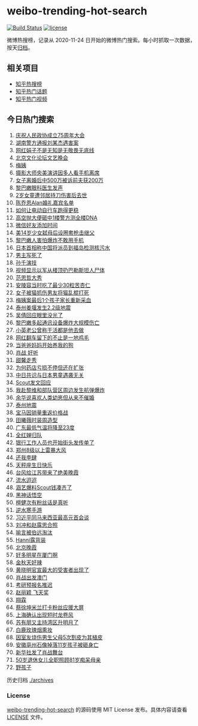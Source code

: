 # weibo-trending-hot-search

[![Build Status](https://github.com/justjavac/weibo-trending-hot-search/workflows/ci/badge.svg?branch=master)](https://github.com/justjavac/weibo-trending-hot-search/actions)
[![license](https://img.shields.io/github/license/justjavac/weibo-trending-hot-search)](https://github.com/justjavac/weibo-trending-hot-search/blob/master/LICENSE)

微博热搜榜，记录从 2020-11-24 日开始的微博热门搜索。每小时抓取一次数据，按天[归档](./archives)。

## 相关项目

- [知乎热搜榜](https://github.com/justjavac/zhihu-trending-top-search)
- [知乎热门话题](https://github.com/justjavac/zhihu-trending-hot-questions)
- [知乎热门视频](https://github.com/justjavac/zhihu-trending-hot-video)

## 今日热门搜索

<!-- BEGIN -->
<!-- 最后更新时间 Sat Sep 21 2024 05:16:55 GMT+0800 (China Standard Time) -->

1. [庆祝人民政协成立75周年大会](https://s.weibo.com//weibo?q=%23%E5%BA%86%E7%A5%9D%E4%BA%BA%E6%B0%91%E6%94%BF%E5%8D%8F%E6%88%90%E7%AB%8B75%E5%91%A8%E5%B9%B4%E5%A4%A7%E4%BC%9A%23&Refer=new_time)
1. [湖南警方通报刘某杰遇害案](https://s.weibo.com//weibo?q=%23%E6%B9%96%E5%8D%97%E8%AD%A6%E6%96%B9%E9%80%9A%E6%8A%A5%E5%88%98%E6%9F%90%E6%9D%B0%E9%81%87%E5%AE%B3%E6%A1%88%23&t=31&band_rank=2&Refer=top)
1. [网红娟子不是无知是无敬畏无底线](https://s.weibo.com//weibo?q=%23%E7%BD%91%E7%BA%A2%E5%A8%9F%E5%AD%90%E4%B8%8D%E6%98%AF%E6%97%A0%E7%9F%A5%E6%98%AF%E6%97%A0%E6%95%AC%E7%95%8F%E6%97%A0%E5%BA%95%E7%BA%BF%23&t=31&band_rank=2&Refer=top)
1. [北京文化论坛文艺晚会](https://s.weibo.com//weibo?q=%23%E5%8C%97%E4%BA%AC%E6%96%87%E5%8C%96%E8%AE%BA%E5%9D%9B%E6%96%87%E8%89%BA%E6%99%9A%E4%BC%9A%23&t=31&band_rank=3&Refer=top)
1. [梅姨](https://s.weibo.com//weibo?q=%E6%A2%85%E5%A7%A8&t=31&band_rank=4&Refer=top)
1. [摄影大师央美演讲因多人看手机离席](https://s.weibo.com//weibo?q=%23%E6%91%84%E5%BD%B1%E5%A4%A7%E5%B8%88%E5%A4%AE%E7%BE%8E%E6%BC%94%E8%AE%B2%E5%9B%A0%E5%A4%9A%E4%BA%BA%E7%9C%8B%E6%89%8B%E6%9C%BA%E7%A6%BB%E5%B8%AD%23&t=31&band_rank=20&Refer=top)
1. [女子离婚后中500万被诉前夫获200万](https://s.weibo.com//weibo?q=%23%E5%A5%B3%E5%AD%90%E7%A6%BB%E5%A9%9A%E5%90%8E%E4%B8%AD500%E4%B8%87%E8%A2%AB%E8%AF%89%E5%89%8D%E5%A4%AB%E8%8E%B7200%E4%B8%87%23&t=31&band_rank=6&Refer=top)
1. [黎巴嫩眼科医生发声](https://s.weibo.com//weibo?q=%23%E9%BB%8E%E5%B7%B4%E5%AB%A9%E7%9C%BC%E7%A7%91%E5%8C%BB%E7%94%9F%E5%8F%91%E5%A3%B0%23&t=31&band_rank=7&Refer=top)
1. [2岁女童遭邻居持刀伤害后去世](https://s.weibo.com//weibo?q=%232%E5%B2%81%E5%A5%B3%E7%AB%A5%E9%81%AD%E9%82%BB%E5%B1%85%E6%8C%81%E5%88%80%E4%BC%A4%E5%AE%B3%E5%90%8E%E5%8E%BB%E4%B8%96%23&t=31&band_rank=20&Refer=top)
1. [陈乔恩Alan婚礼嘉宾名单](https://s.weibo.com//weibo?q=%23%E9%99%88%E4%B9%94%E6%81%A9Alan%E5%A9%9A%E7%A4%BC%E5%98%89%E5%AE%BE%E5%90%8D%E5%8D%95%23&t=31&band_rank=8&Refer=top)
1. [如何让电动自行车跑得更稳](https://s.weibo.com//weibo?q=%23%E5%A6%82%E4%BD%95%E8%AE%A9%E7%94%B5%E5%8A%A8%E8%87%AA%E8%A1%8C%E8%BD%A6%E8%B7%91%E5%BE%97%E6%9B%B4%E7%A8%B3%23&t=31&band_rank=10&Refer=top)
1. [高空抛大便砸中1楼警方测全楼DNA](https://s.weibo.com//weibo?q=%23%E9%AB%98%E7%A9%BA%E6%8A%9B%E5%A4%A7%E4%BE%BF%E7%A0%B8%E4%B8%AD1%E6%A5%BC%E8%AD%A6%E6%96%B9%E6%B5%8B%E5%85%A8%E6%A5%BCDNA%23&t=31&band_rank=1&Refer=top)
1. [微信好友添加时间](https://s.weibo.com//weibo?q=%23%E5%BE%AE%E4%BF%A1%E5%A5%BD%E5%8F%8B%E6%B7%BB%E5%8A%A0%E6%97%B6%E9%97%B4%23&t=31&band_rank=7&Refer=top)
1. [美14岁少女弑母后设圈套枪击继父](https://s.weibo.com//weibo?q=%23%E7%BE%8E14%E5%B2%81%E5%B0%91%E5%A5%B3%E5%BC%91%E6%AF%8D%E5%90%8E%E8%AE%BE%E5%9C%88%E5%A5%97%E6%9E%AA%E5%87%BB%E7%BB%A7%E7%88%B6%23&t=31&band_rank=12&Refer=top)
1. [黎巴嫩人害怕爆炸不敢用手机](https://s.weibo.com//weibo?q=%23%E9%BB%8E%E5%B7%B4%E5%AB%A9%E4%BA%BA%E5%AE%B3%E6%80%95%E7%88%86%E7%82%B8%E4%B8%8D%E6%95%A2%E7%94%A8%E6%89%8B%E6%9C%BA%23&t=31&band_rank=16&Refer=top)
1. [日本首相称中国将派员到福岛检测核污水](https://s.weibo.com//weibo?q=%23%E6%97%A5%E6%9C%AC%E9%A6%96%E7%9B%B8%E7%A7%B0%E4%B8%AD%E5%9B%BD%E5%B0%86%E6%B4%BE%E5%91%98%E5%88%B0%E7%A6%8F%E5%B2%9B%E6%A3%80%E6%B5%8B%E6%A0%B8%E6%B1%A1%E6%B0%B4%23&t=31&band_rank=9&Refer=top)
1. [男主写死了](https://s.weibo.com//weibo?q=%E7%94%B7%E4%B8%BB%E5%86%99%E6%AD%BB%E4%BA%86&t=31&band_rank=5&Refer=top)
1. [孙千演技](https://s.weibo.com//weibo?q=%E5%AD%99%E5%8D%83%E6%BC%94%E6%8A%80&t=31&band_rank=10&Refer=top)
1. [视频显示以军从楼顶扔巴勒斯坦人尸体](https://s.weibo.com//weibo?q=%23%E8%A7%86%E9%A2%91%E6%98%BE%E7%A4%BA%E4%BB%A5%E5%86%9B%E4%BB%8E%E6%A5%BC%E9%A1%B6%E6%89%94%E5%B7%B4%E5%8B%92%E6%96%AF%E5%9D%A6%E4%BA%BA%E5%B0%B8%E4%BD%93%23&t=31&band_rank=50&Refer=top)
1. [范思哲大秀](https://s.weibo.com//weibo?q=%E8%8C%83%E6%80%9D%E5%93%B2%E5%A4%A7%E7%A7%80&t=31&band_rank=36&Refer=top)
1. [安陵容当时吃了最少30粒苦杏仁](https://s.weibo.com//weibo?q=%E5%AE%89%E9%99%B5%E5%AE%B9%E5%BD%93%E6%97%B6%E5%90%83%E4%BA%86%E6%9C%80%E5%B0%9130%E7%B2%92%E8%8B%A6%E6%9D%8F%E4%BB%81&t=31&band_rank=14&Refer=top)
1. [女子被猫抓伤男友将猫乱棍打死](https://s.weibo.com//weibo?q=%23%E5%A5%B3%E5%AD%90%E8%A2%AB%E7%8C%AB%E6%8A%93%E4%BC%A4%E7%94%B7%E5%8F%8B%E5%B0%86%E7%8C%AB%E4%B9%B1%E6%A3%8D%E6%89%93%E6%AD%BB%23&t=31&band_rank=50&Refer=top)
1. [梅姨案最后1个孩子家长重新采血](https://s.weibo.com//weibo?q=%23%E6%A2%85%E5%A7%A8%E6%A1%88%E6%9C%80%E5%90%8E1%E4%B8%AA%E5%AD%A9%E5%AD%90%E5%AE%B6%E9%95%BF%E9%87%8D%E6%96%B0%E9%87%87%E8%A1%80%23&t=31&band_rank=13&Refer=top)
1. [泰州姜堰发生2.2级地震](https://s.weibo.com//weibo?q=%23%E6%B3%B0%E5%B7%9E%E5%A7%9C%E5%A0%B0%E5%8F%91%E7%94%9F2.2%E7%BA%A7%E5%9C%B0%E9%9C%87%23&t=31&band_rank=46&Refer=top)
1. [吴倩回应眼里没光了](https://s.weibo.com//weibo?q=%23%E5%90%B4%E5%80%A9%E5%9B%9E%E5%BA%94%E7%9C%BC%E9%87%8C%E6%B2%A1%E5%85%89%E4%BA%86%23&t=31&band_rank=18&Refer=top)
1. [黎巴嫩多起通讯设备爆炸大规模伤亡](https://s.weibo.com//weibo?q=%23%E9%BB%8E%E5%B7%B4%E5%AB%A9%E5%A4%9A%E8%B5%B7%E9%80%9A%E8%AE%AF%E8%AE%BE%E5%A4%87%E7%88%86%E7%82%B8%E5%A4%A7%E8%A7%84%E6%A8%A1%E4%BC%A4%E4%BA%A1%23&t=31&band_rank=49&Refer=top)
1. [小英老公曾称干活都是他去做](https://s.weibo.com//weibo?q=%23%E5%B0%8F%E8%8B%B1%E8%80%81%E5%85%AC%E6%9B%BE%E7%A7%B0%E5%B9%B2%E6%B4%BB%E9%83%BD%E6%98%AF%E4%BB%96%E5%8E%BB%E5%81%9A%23&t=31&band_rank=32&Refer=top)
1. [网红翻车留下的不止是一地鸡毛](https://s.weibo.com//weibo?q=%23%E7%BD%91%E7%BA%A2%E7%BF%BB%E8%BD%A6%E7%95%99%E4%B8%8B%E7%9A%84%E4%B8%8D%E6%AD%A2%E6%98%AF%E4%B8%80%E5%9C%B0%E9%B8%A1%E6%AF%9B%23&t=31&band_rank=46&Refer=top)
1. [当爸爸妈妈开始养我的狗](https://s.weibo.com//weibo?q=%E5%BD%93%E7%88%B8%E7%88%B8%E5%A6%88%E5%A6%88%E5%BC%80%E5%A7%8B%E5%85%BB%E6%88%91%E7%9A%84%E7%8B%97&t=31&band_rank=22&Refer=top)
1. [肖战 好听](https://s.weibo.com//weibo?q=%E8%82%96%E6%88%98%20%E5%A5%BD%E5%90%AC&t=31&band_rank=30&Refer=top)
1. [甜馨走秀](https://s.weibo.com//weibo?q=%E7%94%9C%E9%A6%A8%E8%B5%B0%E7%A7%80&t=31&band_rank=25&Refer=top)
1. [为何药店亏损不停但还在扩张](https://s.weibo.com//weibo?q=%23%E4%B8%BA%E4%BD%95%E8%8D%AF%E5%BA%97%E4%BA%8F%E6%8D%9F%E4%B8%8D%E5%81%9C%E4%BD%86%E8%BF%98%E5%9C%A8%E6%89%A9%E5%BC%A0%23&t=31&band_rank=29&Refer=top)
1. [中日共识与日本男童遇袭无关](https://s.weibo.com//weibo?q=%23%E4%B8%AD%E6%97%A5%E5%85%B1%E8%AF%86%E4%B8%8E%E6%97%A5%E6%9C%AC%E7%94%B7%E7%AB%A5%E9%81%87%E8%A2%AD%E6%97%A0%E5%85%B3%23&t=31&band_rank=23&Refer=top)
1. [Scout发文回应](https://s.weibo.com//weibo?q=%23Scout%E5%8F%91%E6%96%87%E5%9B%9E%E5%BA%94%23&t=31&band_rank=15&Refer=top)
1. [我赴黎维和部队营区周边发生航弹爆炸](https://s.weibo.com//weibo?q=%23%E6%88%91%E8%B5%B4%E9%BB%8E%E7%BB%B4%E5%92%8C%E9%83%A8%E9%98%9F%E8%90%A5%E5%8C%BA%E5%91%A8%E8%BE%B9%E5%8F%91%E7%94%9F%E8%88%AA%E5%BC%B9%E7%88%86%E7%82%B8%23&t=31&band_rank=27&Refer=top)
1. [余华说喜欢人类幼崽但从来不催婚](https://s.weibo.com//weibo?q=%23%E4%BD%99%E5%8D%8E%E8%AF%B4%E5%96%9C%E6%AC%A2%E4%BA%BA%E7%B1%BB%E5%B9%BC%E5%B4%BD%E4%BD%86%E4%BB%8E%E6%9D%A5%E4%B8%8D%E5%82%AC%E5%A9%9A%23&t=31&band_rank=35&Refer=top)
1. [泰州地震](https://s.weibo.com//weibo?q=%E6%B3%B0%E5%B7%9E%E5%9C%B0%E9%9C%87&t=31&band_rank=45&Refer=top)
1. [宝马因销量重返价格战](https://s.weibo.com//weibo?q=%23%E5%AE%9D%E9%A9%AC%E5%9B%A0%E9%94%80%E9%87%8F%E9%87%8D%E8%BF%94%E4%BB%B7%E6%A0%BC%E6%88%98%23&t=31&band_rank=38&Refer=top)
1. [田曦薇时装周造型](https://s.weibo.com//weibo?q=%E7%94%B0%E6%9B%A6%E8%96%87%E6%97%B6%E8%A3%85%E5%91%A8%E9%80%A0%E5%9E%8B&t=31&band_rank=17&Refer=top)
1. [广东最低气温将降至23度](https://s.weibo.com//weibo?q=%23%E5%B9%BF%E4%B8%9C%E6%9C%80%E4%BD%8E%E6%B0%94%E6%B8%A9%E5%B0%86%E9%99%8D%E8%87%B323%E5%BA%A6%23&t=31&band_rank=26&Refer=top)
1. [全红婵归队](https://s.weibo.com//weibo?q=%23%E5%85%A8%E7%BA%A2%E5%A9%B5%E5%BD%92%E9%98%9F%23&t=31&band_rank=22&Refer=top)
1. [银行工作人员也开始街头发传单了](https://s.weibo.com//weibo?q=%23%E9%93%B6%E8%A1%8C%E5%B7%A5%E4%BD%9C%E4%BA%BA%E5%91%98%E4%B9%9F%E5%BC%80%E5%A7%8B%E8%A1%97%E5%A4%B4%E5%8F%91%E4%BC%A0%E5%8D%95%E4%BA%86%23&t=31&band_rank=31&Refer=top)
1. [郑州8级以上雷暴大风](https://s.weibo.com//weibo?q=%23%E9%83%91%E5%B7%9E8%E7%BA%A7%E4%BB%A5%E4%B8%8A%E9%9B%B7%E6%9A%B4%E5%A4%A7%E9%A3%8E%23&t=31&band_rank=35&Refer=top)
1. [还我李肆](https://s.weibo.com//weibo?q=%23%E8%BF%98%E6%88%91%E6%9D%8E%E8%82%86%23&t=31&band_rank=48&Refer=top)
1. [天秤座生日快乐](https://s.weibo.com//weibo?q=%23%E5%A4%A9%E7%A7%A4%E5%BA%A7%E7%94%9F%E6%97%A5%E5%BF%AB%E4%B9%90%23&t=31&band_rank=24&Refer=top)
1. [台风给江苏带来了绝美晚霞](https://s.weibo.com//weibo?q=%23%E5%8F%B0%E9%A3%8E%E7%BB%99%E6%B1%9F%E8%8B%8F%E5%B8%A6%E6%9D%A5%E4%BA%86%E7%BB%9D%E7%BE%8E%E6%99%9A%E9%9C%9E%23&t=31&band_rank=10&Refer=top)
1. [流水迢迢](https://s.weibo.com//weibo?q=%E6%B5%81%E6%B0%B4%E8%BF%A2%E8%BF%A2&t=31&band_rank=47&Refer=top)
1. [涵艺爆料Scout钱凑齐了](https://s.weibo.com//weibo?q=%23%E6%B6%B5%E8%89%BA%E7%88%86%E6%96%99Scout%E9%92%B1%E5%87%91%E9%BD%90%E4%BA%86%23&t=31&band_rank=40&Refer=top)
1. [黑神话悟空](https://s.weibo.com//weibo?q=%E9%BB%91%E7%A5%9E%E8%AF%9D%E6%82%9F%E7%A9%BA&t=31&band_rank=42&Refer=top)
1. [檀健次有粉丝话是真听](https://s.weibo.com//weibo?q=%E6%AA%80%E5%81%A5%E6%AC%A1%E6%9C%89%E7%B2%89%E4%B8%9D%E8%AF%9D%E6%98%AF%E7%9C%9F%E5%90%AC&t=31&band_rank=50&Refer=top)
1. [逆水寒手游](https://s.weibo.com//weibo?q=%23%E9%80%86%E6%B0%B4%E5%AF%92%E6%89%8B%E6%B8%B8%23&t=31&band_rank=50&Refer=top)
1. [习近平同马来西亚最高元首会谈](https://s.weibo.com//weibo?q=%23%E4%B9%A0%E8%BF%91%E5%B9%B3%E5%90%8C%E9%A9%AC%E6%9D%A5%E8%A5%BF%E4%BA%9A%E6%9C%80%E9%AB%98%E5%85%83%E9%A6%96%E4%BC%9A%E8%B0%88%23&Refer=new_time)
1. [刘冲和赵露思合照](https://s.weibo.com//weibo?q=%23%E5%88%98%E5%86%B2%E5%92%8C%E8%B5%B5%E9%9C%B2%E6%80%9D%E5%90%88%E7%85%A7%23&t=31&band_rank=30&Refer=top)
1. [喻言被伯远淘汰](https://s.weibo.com//weibo?q=%23%E5%96%BB%E8%A8%80%E8%A2%AB%E4%BC%AF%E8%BF%9C%E6%B7%98%E6%B1%B0%23&t=31&band_rank=37&Refer=top)
1. [Hanni露背装](https://s.weibo.com//weibo?q=%23Hanni%E9%9C%B2%E8%83%8C%E8%A3%85%23&t=31&band_rank=21&Refer=top)
1. [北京晚霞](https://s.weibo.com//weibo?q=%E5%8C%97%E4%BA%AC%E6%99%9A%E9%9C%9E&t=31&band_rank=41&Refer=top)
1. [好多明星在厦门啊](https://s.weibo.com//weibo?q=%23%E5%A5%BD%E5%A4%9A%E6%98%8E%E6%98%9F%E5%9C%A8%E5%8E%A6%E9%97%A8%E5%95%8A%23&t=31&band_rank=27&Refer=top)
1. [金秋天好辣](https://s.weibo.com//weibo?q=%E9%87%91%E7%A7%8B%E5%A4%A9%E5%A5%BD%E8%BE%A3&t=31&band_rank=19&Refer=top)
1. [黄晓明官宣最大的受害者出现了](https://s.weibo.com//weibo?q=%E9%BB%84%E6%99%93%E6%98%8E%E5%AE%98%E5%AE%A3%E6%9C%80%E5%A4%A7%E7%9A%84%E5%8F%97%E5%AE%B3%E8%80%85%E5%87%BA%E7%8E%B0%E4%BA%86&t=31&band_rank=49&Refer=top)
1. [肖战出发澳门](https://s.weibo.com//weibo?q=%23%E8%82%96%E6%88%98%E5%87%BA%E5%8F%91%E6%BE%B3%E9%97%A8%23&t=31&band_rank=42&Refer=top)
1. [考研预报名推迟](https://s.weibo.com//weibo?q=%E8%80%83%E7%A0%94%E9%A2%84%E6%8A%A5%E5%90%8D%E6%8E%A8%E8%BF%9F&t=31&band_rank=33&Refer=top)
1. [赵丽颖 飞天奖](https://s.weibo.com//weibo?q=%E8%B5%B5%E4%B8%BD%E9%A2%96%20%E9%A3%9E%E5%A4%A9%E5%A5%96&t=31&band_rank=47&Refer=top)
1. [翔霖](https://s.weibo.com//weibo?q=%E7%BF%94%E9%9C%96&t=31&band_rank=49&Refer=top)
1. [蔡徐坤米兰打卡粉丝应援大屏](https://s.weibo.com//weibo?q=%23%E8%94%A1%E5%BE%90%E5%9D%A4%E7%B1%B3%E5%85%B0%E6%89%93%E5%8D%A1%E7%B2%89%E4%B8%9D%E5%BA%94%E6%8F%B4%E5%A4%A7%E5%B1%8F%23&t=31&band_rank=49&Refer=top)
1. [上海确认出现短时龙卷风](https://s.weibo.com//weibo?q=%23%E4%B8%8A%E6%B5%B7%E7%A1%AE%E8%AE%A4%E5%87%BA%E7%8E%B0%E7%9F%AD%E6%97%B6%E9%BE%99%E5%8D%B7%E9%A3%8E%23&t=31&band_rank=28&Refer=top)
1. [苏有朋又主持湾区升明月了](https://s.weibo.com//weibo?q=%23%E8%8B%8F%E6%9C%89%E6%9C%8B%E5%8F%88%E4%B8%BB%E6%8C%81%E6%B9%BE%E5%8C%BA%E5%8D%87%E6%98%8E%E6%9C%88%E4%BA%86%23&t=31&band_rank=42&Refer=top)
1. [白鹿玫瑰烟熏妆](https://s.weibo.com//weibo?q=%23%E7%99%BD%E9%B9%BF%E7%8E%AB%E7%91%B0%E7%83%9F%E7%86%8F%E5%A6%86%23&t=31&band_rank=39&Refer=top)
1. [因室友烧伤男生父母5次割皮为其植皮](https://s.weibo.com//weibo?q=%23%E5%9B%A0%E5%AE%A4%E5%8F%8B%E7%83%A7%E4%BC%A4%E7%94%B7%E7%94%9F%E7%88%B6%E6%AF%8D5%E6%AC%A1%E5%89%B2%E7%9A%AE%E4%B8%BA%E5%85%B6%E6%A4%8D%E7%9A%AE%23&t=31&band_rank=43&Refer=top)
1. [安徽亳州石像掉落11岁孩子被砸身亡](https://s.weibo.com//weibo?q=%23%E5%AE%89%E5%BE%BD%E4%BA%B3%E5%B7%9E%E7%9F%B3%E5%83%8F%E6%8E%89%E8%90%BD11%E5%B2%81%E5%AD%A9%E5%AD%90%E8%A2%AB%E7%A0%B8%E8%BA%AB%E4%BA%A1%23&t=31&band_rank=11&Refer=top)
1. [新华社发了肖战舞台](https://s.weibo.com//weibo?q=%23%E6%96%B0%E5%8D%8E%E7%A4%BE%E5%8F%91%E4%BA%86%E8%82%96%E6%88%98%E8%88%9E%E5%8F%B0%23&t=31&band_rank=34&Refer=top)
1. [50岁退休女儿全职照顾81岁痴呆母亲](https://s.weibo.com//weibo?q=%2350%E5%B2%81%E9%80%80%E4%BC%91%E5%A5%B3%E5%84%BF%E5%85%A8%E8%81%8C%E7%85%A7%E9%A1%BE81%E5%B2%81%E7%97%B4%E5%91%86%E6%AF%8D%E4%BA%B2%23&t=31&band_rank=44&Refer=top)
1. [野孩子](https://s.weibo.com//weibo?q=%E9%87%8E%E5%AD%A9%E5%AD%90&t=31&band_rank=46&Refer=top)

<!-- END -->

历史归档 [./archives](./archives)

### License

[weibo-trending-hot-search](https://github.com/justjavac/weibo-trending-hot-search) 的源码使用 MIT License
发布。具体内容请查看 [LICENSE](./LICENSE) 文件。
